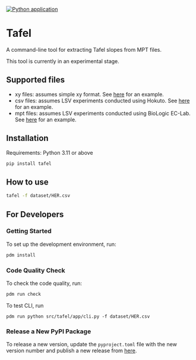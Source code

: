 
[![Python application](https://github.com/kmu/tafel/actions/workflows/test.yaml/badge.svg)](https://github.com/kmu/tafel/actions/workflows/test.yaml)

# Tafel


A command-line tool for extracting Tafel slopes from MPT files.

This tool is currently in an experimental stage.

## Supported files

- xy files: assumes simple xy format. See [here](dataset/HER.xy) for an example.
- csv files: assumes LSV experiments conducted using Hokuto. See [here](tests/data/example2.CSV) for an example.
- mpt files: assumes LSV experiments conducted using BioLogic EC-Lab. See [here](tests/data/example.mpt) for an example.

## Installation

Requirements: Python 3.11 or above

```bash
pip install tafel
```

## How to use

```bash
tafel -f dataset/HER.csv
```

## For Developers

### Getting Started

To set up the development environment, run:

```bash
pdm install
```

### Code Quality Check

To check the code quality, run:

```bash
pdm run check
```

To test CLI, run

```
pdm run python src/tafel/app/cli.py -f dataset/HER.csv
```

### Release a New PyPI Package

To release a new version, update the `pyproject.toml` file with the new version number and publish a new release from [here](https://github.com/kmu/tafel/releases/new).
